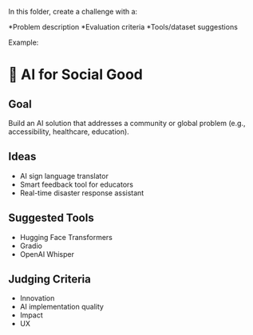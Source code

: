 In this folder, create a challenge with a:

*Problem description
*Evaluation criteria
*Tools/dataset suggestions

Example:

# 🌱 AI for Social Good

## Goal
Build an AI solution that addresses a community or global problem (e.g., accessibility, healthcare, education).

## Ideas
- AI sign language translator
- Smart feedback tool for educators
- Real-time disaster response assistant

## Suggested Tools
- Hugging Face Transformers
- Gradio
- OpenAI Whisper

## Judging Criteria
- Innovation
- AI implementation quality
- Impact
- UX
